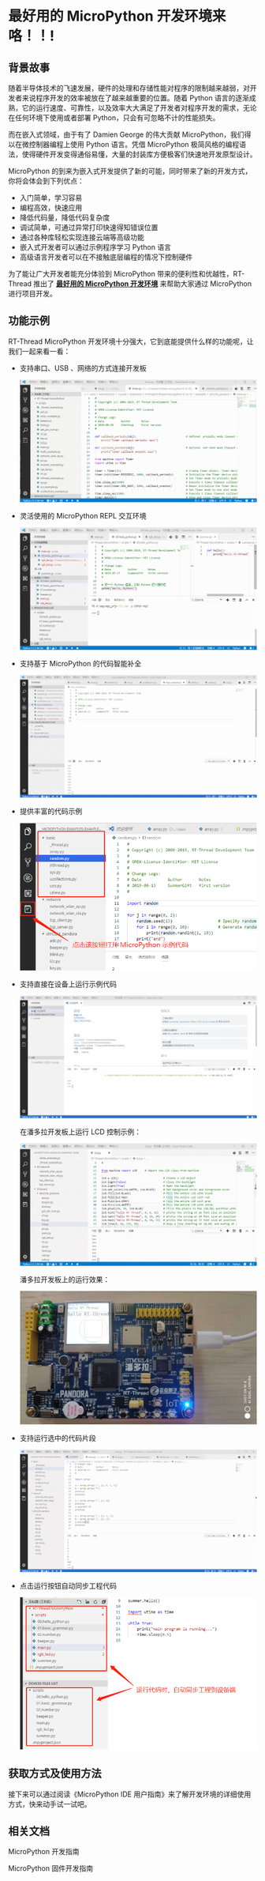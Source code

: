# 最好用的 MicroPython 开发环境来咯！！!

## 背景故事

随着半导体技术的飞速发展，硬件的处理和存储性能对程序的限制越来越弱，对开发者来说程序开发的效率被放在了越来越重要的位置。随着 Python 语言的逐渐成熟，它的运行速度、可靠性，以及效率大大满足了开发者对程序开发的需求，无论在任何环境下使用或者部署 Python，只会有可忽略不计的性能损失。

而在嵌入式领域，由于有了 Damien George 的伟大贡献 MicroPython，我们得以在微控制器编程上使用 Python 语言。凭借 MicroPython 极简风格的编程语法，使得硬件开发变得通俗易懂，大量的封装库方便极客们快速地开发原型设计。

MicroPython 的到来为嵌入式开发提供了新的可能，同时带来了新的开发方式，你将会体会到下列优点：

- 入门简单，学习容易
- 编程高效，快速应用
- 降低代码量，降低代码复杂度
- 调试简单，可通过异常打印快速得知错误位置
- 通过各种库轻松实现连接云端等高级功能
- 嵌入式开发者可以通过示例程序学习 Python 语言
- 高级语言开发者可以在不接触底层编程的情况下控制硬件

为了能让广大开发者能充分体验到 MicroPython 带来的便利性和优越性，RT-Thread 推出了 [**最好用的 MicroPython 开发环境**](https://marketplace.visualstudio.com/items?itemName=RT-Thread.rt-thread-micropython) 来帮助大家通过 MicroPython 进行项目开发。

## 功能示例

RT-Thread MicroPython 开发环境十分强大，它到底能提供什么样的功能呢，让我们一起来看一看：

- 支持串口、USB 、网络的方式连接开发板

  ![uart_connect](assets/uart_connect-1564540918166.gif)

- 灵活使用的 MicroPython REPL 交互环境

  ![use_repl](assets/use_repl.gif)

- 支持基于 MicroPython 的代码智能补全

  ![auto_complete](assets/auto_complete-1564540931096.gif)

- 提供丰富的代码示例

  ![example_code](assets/example_code-1564541003790.png)
  
- 支持直接在设备上运行示例代码

  ![run_example](assets/run_example-1564541024332.gif)
  
  在潘多拉开发板上运行 LCD 控制示例：
  
  ![run_lcd](assets/run_lcd.gif)
  
  潘多拉开发板上的运行效果：
  
  ![pandora_lcd](assets/pandora_lcd.jpg)

- 支持运行选中的代码片段

  ![run_code_snippet](assets/run_code_snippet-1564540982864.gif)

- 点击运行按钮自动同步工程代码

  ![1564541185482](assets/1564541185482.png)

## 获取方式及使用方法

接下来可以通过阅读《MicroPython IDE 用户指南》来了解开发环境的详细使用方式，快来动手试一试吧。

## 相关文档

MicroPython 开发指南

MicroPython 固件开发指南